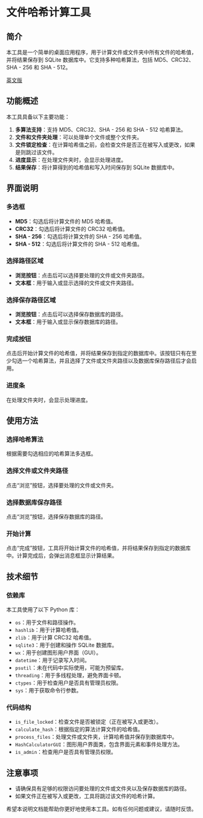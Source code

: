# 文件哈希计算工具

## 简介
本工具是一个简单的桌面应用程序，用于计算文件或文件夹中所有文件的哈希值，并将结果保存到 SQLite 数据库中。它支持多种哈希算法，包括 MD5、CRC32、SHA - 256 和 SHA - 512。

[英文版](./README.md)

## 功能概述
本工具具备以下主要功能：
1. **多算法支持**：支持 MD5、CRC32、SHA - 256 和 SHA - 512 哈希算法。
2. **文件和文件夹处理**：可以处理单个文件或整个文件夹。
3. **文件锁定检查**：在计算哈希值之前，会检查文件是否正在被写入或更改，如果是则跳过该文件。
4. **进度显示**：在处理文件夹时，会显示处理进度。
5. **结果保存**：将计算得到的哈希值和写入时间保存到 SQLite 数据库中。

## 界面说明
### 多选框
- **MD5**：勾选后将计算文件的 MD5 哈希值。
- **CRC32**：勾选后将计算文件的 CRC32 哈希值。
- **SHA - 256**：勾选后将计算文件的 SHA - 256 哈希值。
- **SHA - 512**：勾选后将计算文件的 SHA - 512 哈希值。

### 选择路径区域
- **浏览按钮**：点击后可以选择要处理的文件或文件夹路径。
- **文本框**：用于输入或显示选择的文件或文件夹路径。

### 选择保存路径区域
- **浏览按钮**：点击后可以选择保存数据库的路径。
- **文本框**：用于输入或显示保存数据库的路径。

### 完成按钮
点击后开始计算文件的哈希值，并将结果保存到指定的数据库中。该按钮只有在至少勾选一个哈希算法，并且选择了文件或文件夹路径以及数据库保存路径后才会启用。

### 进度条
在处理文件夹时，会显示处理进度。

## 使用方法
### 选择哈希算法
根据需要勾选相应的哈希算法多选框。

### 选择文件或文件夹路径
点击“浏览”按钮，选择要处理的文件或文件夹。

### 选择数据库保存路径
点击“浏览”按钮，选择保存数据库的路径。

### 开始计算
点击“完成”按钮，工具将开始计算文件的哈希值，并将结果保存到指定的数据库中。计算完成后，会弹出消息框显示计算结果。

## 技术细节
### 依赖库
本工具使用了以下 Python 库：
- `os`：用于文件和路径操作。
- `hashlib`：用于计算哈希值。
- `zlib`：用于计算 CRC32 哈希值。
- `sqlite3`：用于创建和操作 SQLite 数据库。
- `wx`：用于创建图形用户界面（GUI）。
- `datetime`：用于记录写入时间。
- `psutil`：未在代码中实际使用，可能为预留库。
- `threading`：用于多线程处理，避免界面卡顿。
- `ctypes`：用于检查用户是否具有管理员权限。
- `sys`：用于获取命令行参数。

### 代码结构
- `is_file_locked`：检查文件是否被锁定（正在被写入或更改）。
- `calculate_hash`：根据指定的算法计算文件的哈希值。
- `process_files`：处理文件或文件夹，计算哈希值并保存到数据库中。
- `HashCalculatorGUI`：图形用户界面类，包含界面元素和事件处理方法。
- `is_admin`：检查用户是否具有管理员权限。

## 注意事项
- 请确保具有足够的权限访问要处理的文件或文件夹以及保存数据库的路径。
- 如果文件正在被写入或更改，工具将跳过该文件的哈希计算。

希望本说明文档能帮助你更好地使用本工具。如有任何问题或建议，请随时反馈。